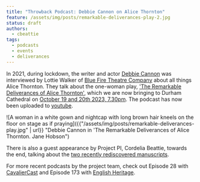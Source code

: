 ```yaml
---
title: "Throwback Podcast: Debbie Cannon on Alice Thornton"
feature: /assets/img/posts/remarkable-deliverances-play-2.jpg 
status: draft
authors:
  - cbeattie
tags:
  - podcasts
  - events
  - deliverances
---
```


In 2021, during lockdown, the writer and actor [Debbie Cannon](https://debbiecannon.org) was interviewed by Lottie Walker of [Blue Fire Theatre Company](https://www.bluefiretheatre.co.uk) about all things Alice Thornton. They talk about the one-woman play, ['The Remarkable Deliverances of Alice Thornton'](https://thornton.kdl.kcl.ac.uk/posts/news/2023-06-16-tickets-for-thornton-durham-play/), which we are now bringing to Durham Cathedral on [October 19 and 20th 2023, 7.30pm](https://durhamcathedral.ticketsolve.com/ticketbooth/shows/1173644589). The podcast has now been uploaded to [youtube](https://www.youtube.com/watch?v=BtSzOiDImPw).

![A woman in a white gown and nightcap with long brown hair kneels on the floor on stage as if praying]({{"/assets/img/posts/remarkable-deliverances-play.jpg" | url}} "Debbie Cannon in 'The Remarkable Deliverances of Alice Thornton. Jane Hobson")

There is also a guest appearance by Project PI, Cordelia Beattie, towards the end, talking about the [two recently rediscovered manuscripts](https://thornton.kdl.kcl.ac.uk/posts/blog/2022-06-23-two-missing-thornton-manuscripts/).

For more recent podcasts by the project team, check out Episode 28 with [CavalierCast](https://historypodblast.com/a-z-history-podcasts/cavaliercast/) and Episode 173 with [English Heritage](https://soundcloud.com/englishheritage/episode-173-civil-war-and-childbirth-alice-thornton-and-middleham-castle).


